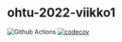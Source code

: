 # ohtu-2022-viikko1

![Github Actions](https://github.com/nameisxi/ohtu-2022-viikko1/workflows/CI/badge.svg)
[![codecov](https://codecov.io/gh/nameisxi/ohtu-2022-viikko1/branch/main/graph/badge.svg?token=X0RRU2GDBD)](https://codecov.io/gh/nameisxi/ohtu-2022-viikko1)
